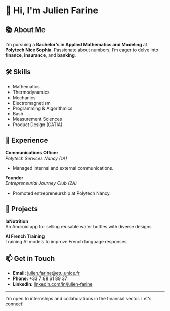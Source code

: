 # 👋 Hi, I'm Julien Farine

## 📚 About Me
I'm pursuing a **Bachelor's in Applied Mathematics and Modeling** at **Polytech Nice Sophia**. Passionate about numbers, I’m eager to delve into **finance**, **insurance**, and **banking**.

## 🛠️ Skills
- Mathematics
- Thermodynamics
- Mechanics
- Electromagnetism
- Programming & Algorithmics
- Bash
- Measurement Sciences
- Product Design (CATIA)

## 💼 Experience
**Communications Officer**  
*Polytech Services Nancy (1A)*  
- Managed internal and external communications.

**Founder**  
*Entrepreneurial Journey Club (2A)*  
- Promoted entrepreneurship at Polytech Nancy.

## 🚀 Projects
**IaNutrition**  
An Android app for selling reusable water bottles with diverse designs.

**AI French Training**  
Training AI models to improve French language responses.

## 📫 Get in Touch
- **Email:** [julien.farine@etu.unice.fr](mailto:julien.farine@etu.unice.fr)
- **Phone:** +33 7 88 61 89 37
- **LinkedIn:** [linkedin.com/in/julien-farine](https://www.linkedin.com/in/julien-farine)

---
I'm open to internships and collaborations in the financial sector. Let's connect!
